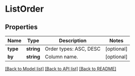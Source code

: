 # ListOrder

## Properties
Name | Type | Description | Notes
------------ | ------------- | ------------- | -------------
**type** | **string** | Order types: ASC, DESC | [optional] 
**by** | **string** | Column name. | [optional] 

[[Back to Model list]](../README.md#documentation-for-models) [[Back to API list]](../README.md#documentation-for-api-endpoints) [[Back to README]](../README.md)


